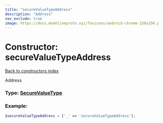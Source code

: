 ```yaml
---
title: "secureValueTypeAddress"
description: "Address"
nav_exclude: true
image: https://docs.madelineproto.xyz/favicons/android-chrome-256x256.png
---
```

# Constructor: secureValueTypeAddress  
[Back to constructors index](/API_docs/constructors/index.html)



Address




### Type: [SecureValueType](/API_docs/types/SecureValueType.html)


### Example:

```php
$secureValueTypeAddress = ['_' => 'secureValueTypeAddress'];
```  
